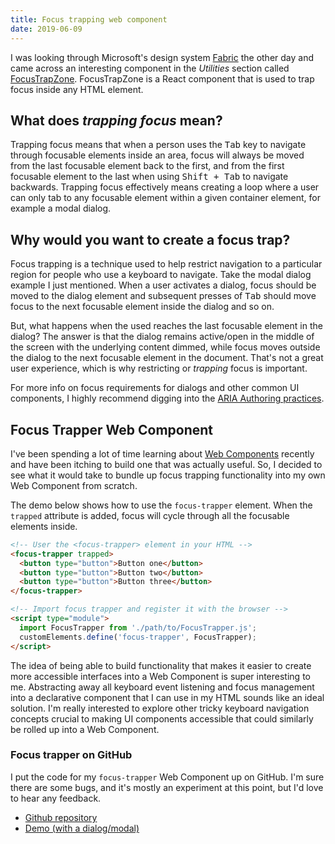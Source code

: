 ```yaml
---
title: Focus trapping web component
date: 2019-06-09
---
```

I was looking through Microsoft's design system [Fabric](https://developer.microsoft.com/en-us/fabric#/) the other day and came across an interesting component in the _Utilities_ section called [FocusTrapZone](https://developer.microsoft.com/en-us/fabric#/controls/web/focustrapzone). FocusTrapZone is a React component that is used to trap focus inside any HTML element. 

## What does _trapping focus_ mean?
Trapping focus means that when a person uses the <kbd>Tab</kbd> key to navigate through focusable elements inside an area, focus will always be moved from the last focusable element back to the first, and from the first focusable element to the last when using <kbd>Shift + Tab</kbd> to navigate backwards. Trapping focus effectively means creating a loop where a user can only tab to any focusable element within a given container element, for example a modal dialog.

## Why would you want to create a focus trap?
Focus trapping is a technique used to help restrict navigation to a particular region for people who use a keyboard to navigate. Take the modal dialog example I just mentioned. When a user activates a dialog, focus should be moved to the dialog element and subsequent presses of <kbd>Tab</kbd> should move focus to the next focusable element inside the dialog and so on. 

But, what happens when the used reaches the last focusable element in the dialog? The answer is that the dialog remains active/open in the middle of the screen with the underlying content dimmed, while focus moves outside the dialog to the next focusable element in the document. That's not a great user experience, which is why restricting or _trapping_ focus is important.

For more info on focus requirements for dialogs and other common UI components, I highly recommend digging into the [ARIA Authoring practices](https://www.w3.org/TR/wai-aria-practices-1.1/).

## Focus Trapper Web Component
I've been spending a lot of time learning about [Web Components](https://developer.mozilla.org/en-US/docs/Web/Web_Components) recently and have been itching to build one that was actually useful. So, I decided to see what it would take to bundle up focus trapping functionality into my own Web Component from scratch.

The demo below shows how to use the `focus-trapper` element. When the `trapped` attribute is added, focus will cycle through all the focusable elements inside.

```html
<!-- User the <focus-trapper> element in your HTML -->
<focus-trapper trapped>
  <button type="button">Button one</button>
  <button type="button">Button two</button>
  <button type="button">Button three</button>
</focus-trapper>

<!-- Import focus trapper and register it with the browser -->
<script type="module">
  import FocusTrapper from './path/to/FocusTrapper.js';
  customElements.define('focus-trapper', FocusTrapper);
</script>
```

The idea of being able to build functionality that makes it easier to create more accessible interfaces into a Web Component is super interesting to me. Abstracting away all keyboard event listening and focus management into a declarative component that I can use in my HTML sounds like an ideal solution. I'm really interested to explore other tricky keyboard navigation concepts crucial to making UI components accessible that could similarly be rolled up into a Web Component.

### Focus trapper on GitHub
I put the code for my `focus-trapper` Web Component up on GitHub. I'm sure there are some bugs, and it's mostly an experiment at this point, but I'd love to hear any feedback.

- [Github repository](https://github.com/levimcg/focus-trapper)
- [Demo (with a dialog/modal)](https://levimcg.github.io/focus-trapper/)





